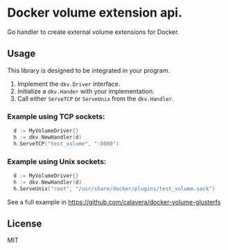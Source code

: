 # Docker volume extension api.

Go handler to create external volume extensions for Docker.

## Usage

This library is designed to be integrated in your program.

1. Implement the `dkv.Driver` interface.
2. Initialize a `dkv.Hander` with your implementation.
3. Call either `ServeTCP` or `ServeUnix` from the `dkv.Handler`.

### Example using TCP sockets:

```go
  d := MyVolumeDriver{}
  h := dkv.NewHandler(d)
  h.ServeTCP("test_volume", ":8080")
```

### Example using Unix sockets:

```go
  d := MyVolumeDriver{}
  h := dkv.NewHandler(d)
  h.ServeUnix("root", "/usr/share/docker/plugins/test_volume.sock")
```

See a full example in https://github.com/calavera/docker-volume-glusterfs

## License

MIT
